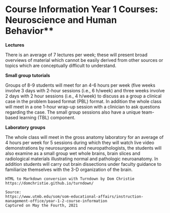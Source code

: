 # Course Information Year 1 Courses: Neuroscience and Human Behavior**

**Lectures**  
  
There is an average of 7 lectures per week; these will present broad overviews of material which cannot be easily derived from other sources or topics which are conceptually difficult to understand.

**Small group tutorials**  
  
Groups of 8-9 students will meet for an 4-6 hours per week (five weeks involve 3 days with 2-hour sessions (i.e., 6 h/week) and three weeks involve 2 days with 2 hour sessions (i.e., 4 h/week) to discuss as a group a clinical case in the problem based format (PBL) format. In addition the whole class will meet in a one 1-hour wrap-up session with a clinician to ask questions regarding the case. The small group sessions also have a unique team-based learning (TBL) component.

**Laboratory groups**  
  
The whole class will meet in the gross anatomy laboratory for an average of 4 hours per week for 5 sessions during which they will watch live video demonstrations by neurosurgeons and neuropathologists, the students will also examine as a small group wet whole brains, brain slices and radiological materials illustrating normal and pathologic neuroanatomy. In addition students will carry out brain dissections under faculty guidance to familiarize themselves with the 3-D organization of the brain.

```
HTML to Markdown conversion with Turndown by Dom Christie
https://domchristie.github.io/turndown/

Source:
https://www.utmb.edu/som/som-educational-affairs/instruction-management-office/year-1-2-course-information
Captured on May the Fourth, 2021
```
